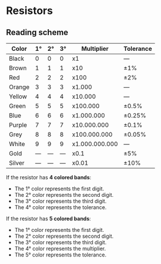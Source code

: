 # Resistors

## Reading scheme

|  Color  | 1°     | 2°     | 3°     | Multiplier     | Tolerance  |
|---------|--------|--------|--------|----------------|------------|
| Black   | 0      | 0      | 0      | x1             | —          |
| Brown   | 1      | 1      | 1      | x10            | ±1%        |
| Red     | 2      | 2      | 2      | x100           | ±2%        |
| Orange  | 3      | 3      | 3      | x1.000         | —          |
| Yellow  | 4      | 4      | 4      | x10.000        | —          |
| Green   | 5      | 5      | 5      | x100.000       | ±0.5%      |
| Blue    | 6      | 6      | 6      | x1.000.000     | ±0.25%     |
| Purple  | 7      | 7      | 7      | x10.000.000    | ±0.1%      |
| Grey    | 8      | 8      | 8      | x100.000.000   | ±0.05%     |
| White   | 9      | 9      | 9      | x1.000.000.000 | —          |
| Gold    | —      | —      | —      | x0.1           | ±5%        |
| Silver  | —      | —      | —      | x0.01          | ±10%       |

If the resistor has **4 colored bands**:

- The 1° color represents the first digit.
- The 2° color represents the second digit.
- The 3° color represents the third digit.
- The 4° color represents the tolerance.

If the resistor has **5 colored bands**:

- The 1° color represents the first digit.
- The 2° color represents the second digit.
- The 3° color represents the third digit.
- The 4° color represents the multiplier.
- The 5° color represents the tolerance.
